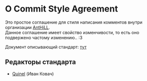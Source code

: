 # O Commit Style Agreement

Это простое соглашение для стиля написания комментов внутри организации [AntHiLL](https://github.com/AntHIll-organization).\
Данное соглашение имеет свойство изменчивости, то есть оно подвержено частому изменению.. :3

Документ описывающий стандарт: [тут](docs/agreement.md)

## Редакторы стандарта
    
- [Quinel](https://github.com/Qu1nel) (Иван Ковач)
